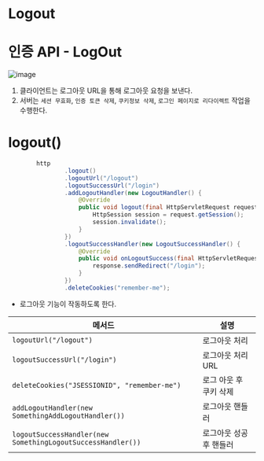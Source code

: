 # Logout
# 인증 API - LogOut
![image](https://user-images.githubusercontent.com/50267433/150732064-30c61b0f-cd05-4547-b51a-154b03d5587e.png)
  
1. 클라이언트는 로그아웃 URL을 통해 로그아웃 요청을 보낸다.    
2. 서버는 `세션 무효화`, `인증 토큰 삭제`, `쿠키정보 삭제`, `로그인 페이지로 리다이렉트` 작업을 수행한다.  

# logout() 

```java
        http
                .logout()
                .logoutUrl("/logout")
                .logoutSuccessUrl("/login")
                .addLogoutHandler(new LogoutHandler() {
                    @Override
                    public void logout(final HttpServletRequest request, final HttpServletResponse response, final Authentication authentication) {
                        HttpSession session = request.getSession();
                        session.invalidate();
                    }
                })
                .logoutSuccessHandler(new LogoutSuccessHandler() {
                    @Override
                    public void onLogoutSuccess(final HttpServletRequest request, final HttpServletResponse response, final Authentication authentication) throws IOException, ServletException {
                        response.sendRedirect("/login");
                    }
                })
                .deleteCookies("remember-me");
```
* 로그아웃 기능이 작동하도록 한다.   

|메서드|설명|
|----|---|
|`logoutUrl("/logout")`|로그아웃 처리|
|`logoutSuccessUrl("/login")`|로그아웃 처리 URL|
|`deleteCookies("JSESSIONID", "remember-me")`|로그 아웃 후 쿠키 삭제|
|`addLogoutHandler(new SomethingAddLogoutHandler())`|로그아웃 핸들러|
|`logoutSuccessHandler(new SomethingLogoutSuccessHandler())`|로그아웃 성공 후 핸들러|



